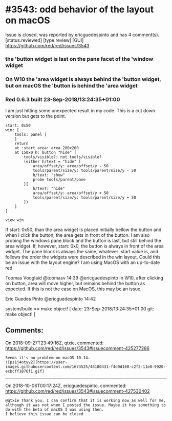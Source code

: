 
#3543: odd behavior of the layout on macOS
================================================================================
Issue is closed, was reported by ericguedespinto and has 4 comment(s).
[status.reviewed] [type.review] [GUI]
<https://github.com/red/red/issues/3543>

### the 'button widget is last on the pane facet of the 'window widget
### On W10 the 'area widget is always behind the 'button widget, but on macOS the 'button is behind the 'area widget
### Red 0.6.3 built 23-Sep-2018/13:24:35+01:00

I am just hitting some unexpected result in my code. This is a cut down version but gets to the point.

```
start: 0x50
win: [
    tools: panel [
    ] 
    return
    at :start area: area 200x200
    at 150x0 h: button "hide" [
        tools/visible?: not tools/visible?
        (either h/text = "hide" [
            area/offset/y: area/offset/y - 50
            tools/parent/size/y: tools/parent/size/y - 50
            h/text: "show"
            probe tools/parent/pane
        ][
            h/text: "hide"
            area/offset/y: area/offset/y + 50
            tools/parent/size/y: tools/parent/size/y + 50
        ])
    ]
]

view win
```

If start: 0x50, than the area widget is placed initially bellow the button and when I click the button, the area gets in front of the button. I am also probing the windows pane block and the button is last, but still behind the area widget.
If, however, start: 0x0, the button is always in front of the area widget. The pane block is always the same, whatever :start value is, and follows the order the widgets were described in the win layout.
Could this be an issue with the layout engine?
I am using MacOS with an up-to-date red

Toomas Vooglaid @toomasv 14:39
@ericguedespinto In W10, after clicking on button, area will move higher, but remains behind the button as expected. If this is not the case on MacOS, this may be an issue.

Eric Guedes Pinto @ericguedespinto 14:42

system/build
== make object! [
date: 23-Sep-2018/13:24:35+01:00
git: make object! [




Comments:
--------------------------------------------------------------------------------

On 2018-09-27T23:49:16Z, qtxie, commented:
<https://github.com/red/red/issues/3543#issuecomment-425277286>

    Seems it's no problem on macOS 10.14.
    ![ps1j4otyv2](https://user-images.githubusercontent.com/1673525/46180431-f4d0d100-c2f2-11e8-9920-ecbcff1876f1.gif)

--------------------------------------------------------------------------------

On 2018-10-06T00:17:24Z, ericguedespinto, commented:
<https://github.com/red/red/issues/3543#issuecomment-427530402>

    @qtxie Thank you. I can confirm that it is working now as well for me, although it was not when I posted the issue. Maybe it has something to do with the beta of macOS I was using then.
    I believe this issue can be closed

